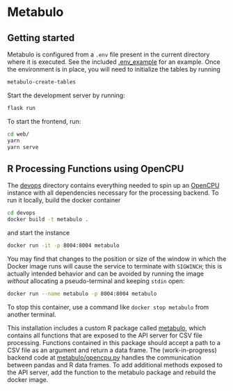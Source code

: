 Metabulo
========

Getting started
---------------

Metabulo is configured from a `.env` file present in the current directory
where it is executed.  See the included [.env_example](./.env_example) for an
example.  Once the environment is in place, you will need to initialize the
tables by running

```sh
metabulo-create-tables
```

Start the development server by running:

```sh
flask run
```

To start the frontend, run:

```sh
cd web/
yarn
yarn serve
```

R Processing Functions using OpenCPU
------------------------------------

The [devops](./devops) directory contains everything needed to spin up an
[OpenCPU](https://www.opencpu.org/) instance with all dependencies necessary
for the processing backend.  To run it locally, build the docker container

```sh
cd devops
docker build -t metabulo .
```

and start the instance

```sh
docker run -it -p 8004:8004 metabulo
```

You may find that changes to the position or size of the window in which the
Docker image runs will cause the service to terminate with `SIGWINCH`; this is
actually intended behavior and can be avoided by running the image *without*
allocating a pseudo-terminal and keeping `stdin` open:

```sh
docker run --name metabulo -p 8004:8004 metabulo
```

To stop this container, use a command like `docker stop metabulo` from another
terminal.

This installation includes a custom R package called
[metabulo](devops/metabulo), which contains all functions that are exposed to
the API server for CSV file processing.  Functions contained in this package
should accept a path to a CSV file as an argument and return a data frame.  The
(work-in-progress) backend code at [metabulo/opencpu.py](metabulo/opencpu.py)
handles the communication between pandas and R data frames.  To add additional
methods exposed to the API server, add the function to the metabulo package and
rebuild the docker image.
